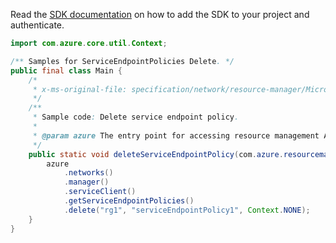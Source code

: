 Read the [SDK documentation](https://github.com/Azure/azure-sdk-for-java/blob/azure-resourcemanager_2.13.0/sdk/resourcemanager/azure-resourcemanager/README.md) on how to add the SDK to your project and authenticate.

```java
import com.azure.core.util.Context;

/** Samples for ServiceEndpointPolicies Delete. */
public final class Main {
    /*
     * x-ms-original-file: specification/network/resource-manager/Microsoft.Network/stable/2021-05-01/examples/ServiceEndpointPolicyDelete.json
     */
    /**
     * Sample code: Delete service endpoint policy.
     *
     * @param azure The entry point for accessing resource management APIs in Azure.
     */
    public static void deleteServiceEndpointPolicy(com.azure.resourcemanager.AzureResourceManager azure) {
        azure
            .networks()
            .manager()
            .serviceClient()
            .getServiceEndpointPolicies()
            .delete("rg1", "serviceEndpointPolicy1", Context.NONE);
    }
}
```
